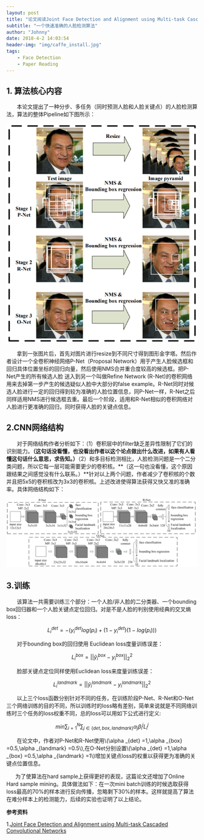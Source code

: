 ```yaml
---
layout: post
title: "论文阅读Joint Face Detection and Alignment using Multi-task Cascaded Convolutional Networks "
subtitle: "一个快速准确的人脸检测算法"
author: "Johnny"
date: 2018-4-2 14:03:54
header-img: "img/caffe_install.jpg"
tags: 
    - Face Detection 
    - Paper Reading
---
```


## 1. 算法核心内容 ## 

&#160; &#160; &#160; &#160;本论文提出了一种分步、多任务（同时预测人脸和人脸关键点）的人脸检测算法，算法的整体Pipeline如下图所示：

![java-javascript](/img/in-post/mtcnn/pipeline.png)

&#160; &#160; &#160; &#160;拿到一张图片后，首先对图片进行resize到不同尺寸得到图形金字塔。然后作者设计一个全卷积神经网络P-Net（Proposal Network）用于产生人脸候选框和回归具体位置坐标的回归向量，然后使用NMS合并重合度较高的候选框。把P-Net产生的所有候选人脸
送入到另一个叫做Refine Network (R-Net)的卷积网络用来去掉第一步产生的候选疑似人脸中大部分的false example。R-Net同时对候选人脸进行一定的回归得到较为准确的人脸位置信息，同P-Net一样，R-Net之后同样适用NMS进行候选框去重。最后一个阶段，适用和R-Net相似的卷积网络对人脸进行更准确的回归，同时获得人脸的关键点信息。

## 2.CNN网络结构 ##

&#160; &#160; &#160; &#160;对于网络结构作者分析如下：（1）卷积层中的filter缺乏差异性限制了它们的识别能力。**（这句话没看懂，也没看出作者以这个论点做出什么改进，如果有人看懂这句话什么意思，求告知。）**（2）和多目标检测相比，人脸检测问题是一个二分类问题，所以它每一层可能需要更少的卷积核。**（这一句也没看懂，这个原因跟结果之间感觉没有什么联系。）**针对以上两个问题，作者减少了卷积核的个数并且把5x5的卷积核改为3x3的卷积核。上述改进使得算法获得又快又准的准确率。具体网络结构如下：

![java-javascript](/img/in-post/mtcnn/cnn_arc.png)

## 3.训练 ##

&#160; &#160; &#160; &#160;该算法一共需要训练三个部分：一个人脸/非人脸的二分类器、一个bounding box回归器和一个人脸关键点定位回归。对是不是人脸的判别使用经典的交叉熵loss：

$$ L^{det}_{i} =-\left( y^{det}_{i} log( p_{i}) +\left( 1-y^{det}_{i}\right)( 1-log( p_{i}))\right) $$

&#160; &#160; &#160; &#160;对于bounding box的回归使用 Euclidean loss度量训练误差：

$$ L^{box}_{i} =||\hat{y}^{box}_{i} -y^{box}_{i} ||^{2}_{2} $$

&#160; &#160; &#160; &#160;脸部关键点定位同样使用Euclidean loss来度量训练误差：

$$ L^{landmark}_{i} =||\hat{y}^{landmark}_{i} -y^{landmark}_{i} ||^{2}_{2} $$

&#160; &#160; &#160; &#160;以上三个loss函数分别针对不同的任务，在训练阶段P-Net、R-Net和O-Net三个网络训练的目的不同，所以训练时的loss略有差别，简单来说就是不同网络训练时三个任务的loss权重不同，总的loss可以用如下公式进行定义:

$$ min\sum\nolimits ^{N}_{i=1}\sum\nolimits _{j\in \{det,box,landmark\}} \alpha _{j} \beta ^{j}_{i} L^{j}_{i} $$

&#160; &#160; &#160; &#160;在论文中，作者对P-Net和R-Net使用\\(\alpha _{det} =1,\alpha _{box} =0.5,\alpha _{landmark} =0.5\\),在O-Net分别设置\\(\alpha _{det} =1,\alpha _{box} =0.5,\alpha _{landmark} =1\\)增加关键点loss的权重以获得更为准确的关键点位置信息。

&#160; &#160; &#160; 为了使算法在hard sample上获得更好的表现，这篇论文还增加了Online Hard sample mining。具体做法如下：在一次mini batch训练的时候选取获得loss最高的70%的样本进行反向传播，忽略剩下30%的样本。这样就提高了算法在难分样本上的检测能力，后续的实验也证明了以上结论。

**参考资料**


 1.[Joint Face Detection and Alignment using Multi-task Cascaded Convolutional Networks][1]

 


  [1]: https://kpzhang93.github.io/MTCNN_face_detection_alignment/paper/spl.pdf